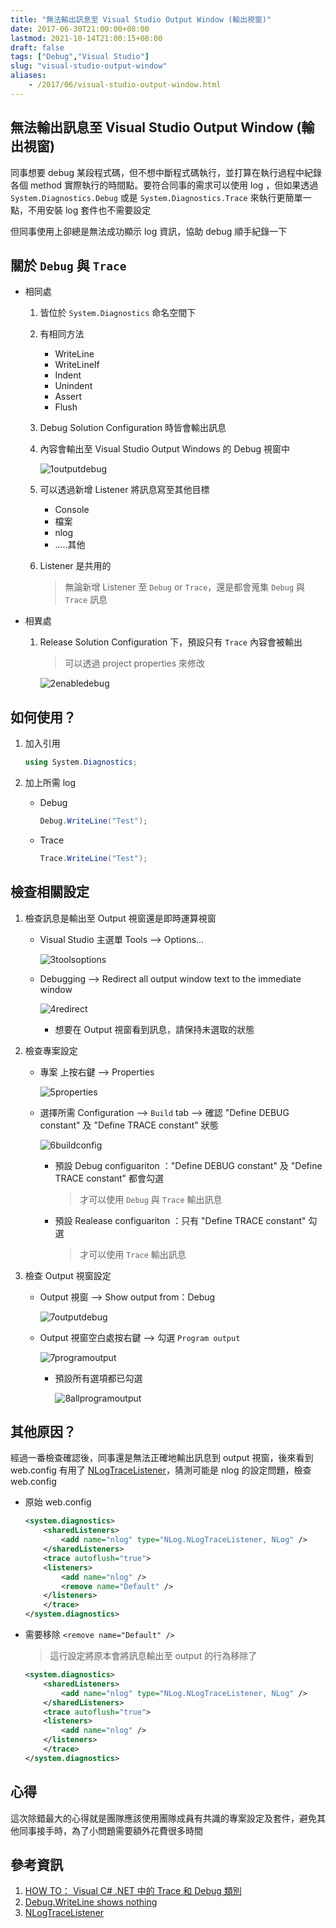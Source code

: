 ```yaml
---
title: "無法輸出訊息至 Visual Studio Output Window (輸出視窗)"
date: 2017-06-30T21:00:00+08:00
lastmod: 2021-10-14T21:00:15+08:00
draft: false
tags: ["Debug","Visual Studio"]
slug: "visual-studio-output-window"
aliases:
    - /2017/06/visual-studio-output-window.html
---
```

## 無法輸出訊息至 Visual Studio Output Window (輸出視窗)

同事想要 debug 某段程式碼，但不想中斷程式碼執行，並打算在執行過程中紀錄各個 method 實際執行的時間點。要符合同事的需求可以使用 log ，但如果透過 `System.Diagnostics.Debug` 或是 `System.Diagnostics.Trace` 來執行更簡單一點，不用安裝 log 套件也不需要設定

但同事使用上卻總是無法成功顯示 log 資訊，協助 debug 順手紀錄一下

## 關於 `Debug` 與 `Trace`

* 相同處
    1. 皆位於 `System.Diagnostics` 命名空間下
    2. 有相同方法
        * WriteLine
        * WriteLineIf
        * Indent
        * Unindent
        * Assert
        * Flush

    3. Debug Solution Configuration 時皆會輸出訊息
    4. 內容會輸出至 Visual Studio Output Windows 的 Debug 視窗中

        ![1outputdebug](https://user-images.githubusercontent.com/3851540/27722859-a66290d8-5d9c-11e7-9a25-da8ad6f3de40.png)

    5. 可以透過新增 Listener 將訊息寫至其他目標
        * Console
        * 檔案
        * nlog
        * .....其他

    6. Listener 是共用的

        > 無論新增 Listener 至 `Debug` or `Trace`，還是都會蒐集 `Debug` 與 `Trace` 訊息

* 相異處
    1. Release Solution Configuration 下，預設只有 `Trace` 內容會被輸出

        > 可以透過 project properties 來修改

        ![2enabledebug](https://user-images.githubusercontent.com/3851540/27722860-a684a6dc-5d9c-11e7-8d45-3996f6d91366.png)

## 如何使用？

1. 加入引用

    ```cs
    using System.Diagnostics;
    ```

2. 加上所需 log
    * Debug

        ```cs
        Debug.WriteLine("Test");
        ```

    * Trace

        ```cs
        Trace.WriteLine("Test");
        ```

## 檢查相關設定

1. 檢查訊息是輸出至 Output 視窗還是即時運算視窗

    * Visual Studio 主選單 Tools --> Options...

        ![3toolsoptions](https://user-images.githubusercontent.com/3851540/27722862-a6876160-5d9c-11e7-8d04-3fe55fa75d4c.png)

    * Debugging --> Redirect all output window text to the immediate window

        ![4redirect](https://user-images.githubusercontent.com/3851540/27722861-a6851b6c-5d9c-11e7-8c67-664fb3e5b497.png)

        * 想要在 Output 視窗看到訊息，請保持未選取的狀態

2. 檢查專案設定

    * 專案 上按右鍵 --> Properties

        ![5properties](https://user-images.githubusercontent.com/3851540/27722863-a6a4ca7a-5d9c-11e7-9ad3-9e00bffafa86.png)

    * 選擇所需 Configuration --> `Build` tab --> 確認 "Define DEBUG constant" 及 "Define TRACE constant" 狀態

        ![6buildconfig](https://user-images.githubusercontent.com/3851540/27722855-a65faa94-5d9c-11e7-8877-ba995ff8f072.png)

        * 預設 Debug configuariton ："Define DEBUG constant" 及 "Define TRACE constant" 都會勾選

            > 才可以使用 `Debug` 與 `Trace` 輸出訊息

        * 預設 Realease configuariton ：只有 "Define TRACE constant" 勾選

            > 才可以使用 `Trace` 輸出訊息

3. 檢查 Output 視窗設定

    * Output 視窗 --> Show output from：Debug

        ![7outputdebug](https://user-images.githubusercontent.com/3851540/27722858-a6618314-5d9c-11e7-9813-f594d106448d.png)

    * Output 視窗空白處按右鍵 --> 勾選 `Program output`

        ![7programoutput](https://user-images.githubusercontent.com/3851540/27722857-a6617d42-5d9c-11e7-81d8-07dfa5675524.png)

        * 預設所有選項都已勾選

            ![8allprogramoutput](https://user-images.githubusercontent.com/3851540/27722856-a66005a2-5d9c-11e7-84bf-e3032d99a731.png)

## 其他原因？

經過一番檢查確認後，同事還是無法正確地輸出訊息到 output 視窗，後來看到 web.config 有用了 [NLogTraceListener](http://nlog-project.org/2010/09/02/routing-system-diagnostics-trace-and-system-diagnostics-tracesource-logs-through-nlog.html)，猜測可能是 nlog 的設定問題，檢查 web.config

* 原始 web.config

    ```xml
    <system.diagnostics>
        <sharedListeners>
            <add name="nlog" type="NLog.NLogTraceListener, NLog" />
        </sharedListeners>
        <trace autoflush="true">
        <listeners>
            <add name="nlog" />
            <remove name="Default" />
        </listeners>
        </trace>
    </system.diagnostics>
    ```

* 需要移除 `<remove name="Default" />`

    > 這行設定將原本會將訊息輸出至 output 的行為移除了

    ```xml
    <system.diagnostics>
        <sharedListeners>
            <add name="nlog" type="NLog.NLogTraceListener, NLog" />
        </sharedListeners>
        <trace autoflush="true">
        <listeners>
            <add name="nlog" />
        </listeners>
        </trace>
    </system.diagnostics>
    ```

## 心得

這次除錯最大的心得就是團隊應該使用團隊成員有共識的專案設定及套件，避免其他同事接手時，為了小問題需要額外花費很多時間

## 參考資訊

1. [HOW TO： Visual C# .NET 中的 Trace 和 Debug 類別](https://support.microsoft.com/zh-tw/help/815788/how-to-trace-and-debug-in-visual-c)
2. [Debug.WriteLine shows nothing](https://stackoverflow.com/questions/9369820/debug-writeline-shows-nothing)
3. [NLogTraceListener](http://nlog-project.org/2010/09/02/routing-system-diagnostics-trace-and-system-diagnostics-tracesource-logs-through-nlog.html)
